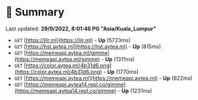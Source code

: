 # 📖 Summary
Last updated: **29/9/2022, 8:01:46 PG "Asia/Kuala_Lumpur"**

- `GET` [https://lilr.ml](https://lilr.ml) - **Up** (5723ms)
- `GET` [https://hst.aytea.ml](https://hst.aytea.ml) - **Up** (815ms)
- `GET` [https://memeapi.aytea.ml/gimme](https://memeapi.aytea.ml/gimme) - **Up** (1311ms)
- `GET` [https://color.aytea.ml/4b31d6.png](https://color.aytea.ml/4b31d6.png) - **Up** (1770ms)
- `GET` [https://memeapi.aytea.ml](https://memeapi.aytea.ml) - **Up** (622ms)
- `GET` [https://memeapi.aytea14.repl.co/gimme](https://memeapi.aytea14.repl.co/gimme) - **Up** (1231ms)
